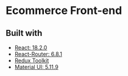 # Ecommerce Front-end

## Built with
- [React: 18.2.0](https://beta.reactjs.org/)
- [React-Router: 6.8.1](https://reactrouter.com/en/main/start/tutorial#tutorial)
- [Redux Toolkit](https://redux-toolkit.js.org/introduction/getting-started)
- [Material UI: 5.11.9](https://mui.com/material-ui/getting-started/installation/)
